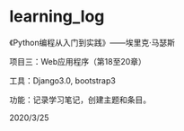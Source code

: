 # learning_log

《Python编程从入门到实践》——埃里克·马瑟斯

项目三：Web应用程序（第18至20章）

工具：Django3.0, bootstrap3

功能：记录学习笔记，创建主题和条目。

2020/3/25
